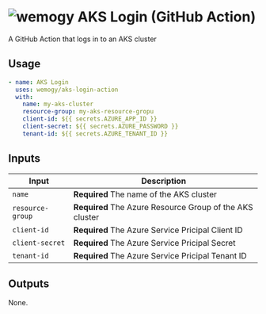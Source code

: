 # ![wemogy](https://wemogyimages.blob.core.windows.net/logos/wemogy-github-tiny.png) AKS Login (GitHub Action)

A GitHub Action that logs in to an AKS cluster

## Usage

```yaml
- name: AKS Login
  uses: wemogy/aks-login-action
  with:
    name: my-aks-cluster
    resource-group: my-aks-resource-gropu
    client-id: ${{ secrets.AZURE_APP_ID }}
    client-secret: ${{ secrets.AZURE_PASSWORD }}
    tenant-id: ${{ secrets.AZURE_TENANT_ID }}
```

## Inputs

| Input            | Description                                  |
| ---------------- | -------------------------------------------- |
| `name`           | **Required** The name of the AKS cluster     |
| `resource-group` | **Required** The Azure Resource Group of the AKS cluster |
| `client-id` | **Required** The Azure Service Pricipal Client ID |
| `client-secret` | **Required** The Azure Service Pricipal Secret |
| `tenant-id` | **Required** The Azure Service Pricipal Tenant ID |

## Outputs

None.
